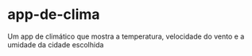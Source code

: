 # app-de-clima
Um app de climático que mostra a temperatura, velocidade do vento e a umidade da cidade escolhida
